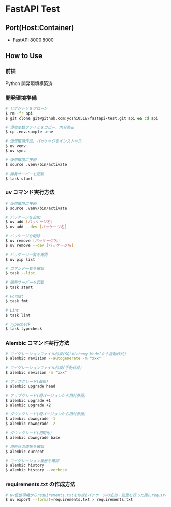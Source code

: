 # FastAPI Test

## Port(Host:Container)

- FastAPI 8000:8000

## How to Use

### 前提

Python 開発環境構築済

### 開発環境準備

```bash
# リポジトリをクローン
$ rm -fr api
$ git clone git@github.com:yoshi0518/fastapi-test.git api && cd api

# 環境変数ファイルをコピー、内容修正
$ cp .env.sample .env

# 仮想環境作成、パッケージをインストール
$ uv venv
$ uv sync

# 仮想環境に接続
$ source .venv/bin/activate

# 開発サーバーを起動
$ task start
```

### uv コマンド実行方法

```bash
# 仮想環境に接続
$ source .venv/bin/activate

# パッケージを追加
$ uv add [パッケージ名]
$ uv add --dev [パッケージ名]

# パッケージを削除
$ uv remove [パッケージ名]
$ uv remove --dev [パッケージ名]

# パッケージ一覧を確認
$ uv pip list

# コマンド一覧を確認
$ task --list

# 開発サーバーを起動
$ task start

# Format
$ task fmt

# Lint
$ task lint

# Typecheck
$ task typecheck
```

### Alembic コマンド実行方法

```bash
# マイグレーションファイル作成(SQLAlchemy Modelから自動作成)
$ alembic revision --autogenerate -m "xxx"

# マイグレーションファイル作成(手動作成)
$ alembic revision -m "xxx"

# アップグレード(最新)
$ alembic upgrade head

# アップグレード(現バージョンから相対参照)
$ alembic upgrade +1
$ alembic upgrade +2

# ダウングレード(現バージョンから相対参照)
$ alembic downgrade -1
$ alembic downgrade -2

# ダウングレード(初期化)
$ alembic downgrade base

# 現時点の情報を確認
$ alembic current

# マイグレーション履歴を確認
$ alembic history
$ alembic history --verbose
```

### requirements.txt の作成方法

```bash
# uv仮想環境からrequirements.txtを作成(パッケージの追加・変更を行った際にrequirements.txtを最新化する)
$ uv export --format=requirements.txt > requirements.txt
```
